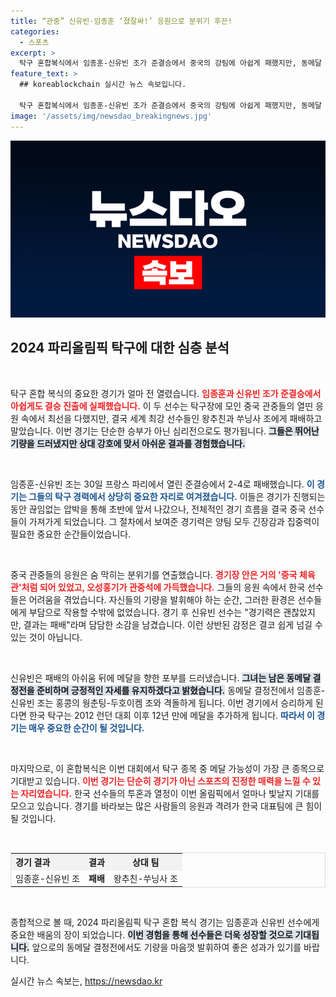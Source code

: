 ```yaml
---
title: “관중” 신유빈·임종훈 ‘졌잘싸!’ 응원으로 분위기 후끈!
categories:
  - 스포츠
excerpt: >
  탁구 혼합복식에서 임종훈-신유빈 조가 준결승에서 중국의 강팀에 아쉽게 패했지만, 동메달 결정전으로 향한다. 신유빈은 결과는 아쉽지만, 다음 경기에 집중하겠다고 다짐했다. 12년 만의 올림픽 메달 기대와 열정이 함께하다!
feature_text: >
  ## koreablockchain 실시간 뉴스 속보입니다.

  탁구 혼합복식에서 임종훈-신유빈 조가 준결승에서 중국의 강팀에 아쉽게 패했지만, 동메달 결정전으로 향한다. 신유빈은 결과는 아쉽지만, 다음 경기에 집중하겠다고 다짐했다. 12년 만의 올림픽 메달 기대와 열정이 함께하다!
image: '/assets/img/newsdao_breakingnews.jpg'
---
```


<p><img src="/assets/img/newsdao_breakingnews.jpg" alt="koreablockchain 속보" /></p>

<h2 data-ke-size="size26">2024 파리올림픽 탁구에 대한 심층 분석</h2>

<p data-ke-size="size16">&nbsp;</p>

<p>탁구 혼합 복식의 중요한 경기가 얼마 전 열렸습니다. <b><span style="color: #ee2323;">임종훈과 신유빈 조가 준결승에서 아쉽게도 결승 진출에 실패했습니다.</span></b> 이 두 선수는 탁구장에 모인 중국 관중들의 열띤 응원 속에서 최선을 다했지만, 결국 세계 최강 선수들인 왕추친과 쑤닝사 조에게 패배하고 말았습니다. 이번 경기는 단순한 승부가 아닌 심리전으로도 평가됩니다. <b><span style="background-color: #21538527;">그들은 뛰어난 기량을 드러냈지만 상대 강호에 맞서 아쉬운 결과를 경험했습니다.</span></b> </p>

<p data-ke-size="size16">&nbsp;</p>

<p>임종훈-신유빈 조는 30일 프랑스 파리에서 열린 준결승에서 2-4로 패배했습니다. <b><span style="color: #1a5490;">이 경기는 그들의 탁구 경력에서 상당히 중요한 자리로 여겨졌습니다.</span></b> 이들은 경기가 진행되는동안 끊임없는 압박을 통해 초반에 앞서 나갔으나, 전체적인 경기 흐름을 결국 중국 선수들이 가져가게 되었습니다. 그 절차에서 보여준 경기력은 양팀 모두 긴장감과 집중력이 필요한 중요한 순간들이었습니다.</p>

<p data-ke-size="size16">&nbsp;</p>

<p>중국 관중들의 응원은 숨 막히는 분위기를 연출했습니다. <b><span style="color: #ee2323;">경기장 안은 거의 '중국 체육관'처럼 되어 있었고, 오성홍기가 관중석에 가득했습니다.</span></b> 그들의 응원 속에서 한국 선수들은 어려움을 겪었습니다. 자신들의 기량을 발휘해야 하는 순간, 그러한 환경은 선수들에게 부담으로 작용할 수밖에 없었습니다. 경기 후 신유빈 선수는 "경기력은 괜찮았지만, 결과는 패배"라며 담담한 소감을 남겼습니다. 이런 상반된 감정은 결코 쉽게 넘길 수 있는 것이 아닙니다. </p>

<p data-ke-size="size16">&nbsp;</p>

<p>신유빈은 패배의 아쉬움 뒤에 메달을 향한 포부를 드러냈습니다. <b><span style="background-color: #21538527;">그녀는 남은 동메달 결정전을 준비하며 긍정적인 자세를 유지하겠다고 밝혔습니다.</span></b> 동메달 결정전에서 임종훈-신유빈 조는 홍콩의 웡춘팅-두호이켐 조와 격돌하게 됩니다. 이번 경기에서 승리하게 된다면 한국 탁구는 2012 런던 대회 이후 12년 만에 메달을 추가하게 됩니다. <b><span style="color: #1a5490;">따라서 이 경기는 매우 중요한 순간이 될 것입니다.</span></b></p>

<p data-ke-size="size16">&nbsp;</p>

<p>마지막으로, 이 혼합복식은 이번 대회에서 탁구 종목 중 메달 가능성이 가장 큰 종목으로 기대받고 있습니다. <b><span style="color: #ee2323;">이번 경기는 단순히 경기가 아닌 스포츠의 진정한 매력을 느낄 수 있는 자리였습니다.</span></b> 한국 선수들의 투혼과 열정이 이번 올림픽에서 얼마나 빛날지 기대를 모으고 있습니다. 경기를 바라보는 많은 사람들의 응원과 격려가 한국 대표팀에 큰 힘이 될 것입니다. </p>

<p data-ke-size="size16">&nbsp;</p>

<table style="border-collapse: collapse; width: 100%; border: 1px solid #dddddd;">
  <tr>
    <th style="text-align: left; background-color: #f2f2f2;">경기 결과</th>
    <th style="text-align: center; background-color: #f2f2f2;">결과</th>
    <th style="text-align: center; background-color: #f2f2f2;">상대 팀</th>
  </tr>
  <tr>
    <td style="text-align: left;">임종훈-신유빈 조</td>
    <td style="text-align: center; height: 17px;"><b>패배</b></td>
    <td style="text-align: center;">왕추친-쑤닝사 조</td>
  </tr>
</table>

<p data-ke-size="size16">&nbsp;</p>

<p>종합적으로 볼 때, 2024 파리올림픽 탁구 혼합 복식 경기는 임종훈과 신유빈 선수에게 중요한 배움의 장이 되었습니다. <b><span style="background-color: #21538527;">이번 경험을 통해 선수들은 더욱 성장할 것으로 기대됩니다.</span></b> 앞으로의 동메달 결정전에서도 기량을 마음껏 발휘하여 좋은 성과가 있기를 바랍니다.</p>
실시간 뉴스 속보는, <a href="https://newsdao.kr" rel="dofollow">https://newsdao.kr</a>



